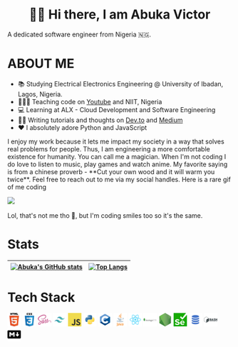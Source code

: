 <h1 align="center">👋🏾 Hi there, I am Abuka Victor </h1>

A dedicated software engineer from Nigeria 🇳🇬. 
# ABOUT ME
- 📚 Studying Electrical Electronics Engineering @ University of Ibadan, Lagos, Nigeria.
- 👨🏾‍🏫 Teaching code on [Youtube](https://www.youtube.com/channel/UCcQ9ykSZCDjpr9VSobSBlwg) and NIIT, Nigeria
- 💻 Learning at ALX - Cloud Development and Software Engineering
- ✍🏾 Writing tutorials and thoughts on [Dev.to](https://dev.to/abukavictor) and [Medium](https://medium.com/@bkvtr)
- ❤️ I absolutely adore Python and JavaScript

<p align="left">
 I enjoy my work because it lets me impact my society in a way that solves real problems for people. Thus, I am engineering a more comfortable existence for humanity. You can call me a magician. When I'm not coding I do love to listen to music, play games and watch anime. My favorite saying is from a chinese proverb - **Cut your own wood and it will warm you twice**. Feel free to reach out to me via my social handles. Here is a rare gif of me coding 
 </p>
 
 <img src="https://i.pinimg.com/originals/e4/26/70/e426702edf874b181aced1e2fa5c6cde.gif"/>
 
 
 Lol, that's not me tho 🙂, but I'm coding smiles too so it's the same.
 
 # Stats
 
 | <a href="https://github.com/Abuka-Victor"> <img align="center" alt="Abuka's GitHub stats" src="https://github-readme-stats.vercel.app/api?username=Abuka-Victor&count_private=true&show_icons=true&theme=radical&title_color=FFFFFF&text_color=FFFFFF&bg_color=45,2365FA,9315FA,F58033,FF160A"></a> | <a href="https://github.com/Abuka-Victor/github-readme-stats"> <img align="center" alt="Top Langs" src="https://github-readme-stats.vercel.app/api/top-langs/?username=Abuka-Victor&layout=compact" /> </a>|
 | ------------- | ------------- |
 
 # Tech Stack
 
<code><img height="30" src="https://github.com/github/explore/blob/main/topics/html/html.png"></code>
<code><img height="30" src="https://github.com/github/explore/blob/main/topics/css/css.png"></code>
<code><img height="30" src="https://github.com/github/explore/blob/main/topics/sass/sass.png"></code>
<code><img height="30" src="https://github.com/github/explore/blob/main/topics/tailwind/tailwind.png"></code>
<code><img height="30" src="https://raw.githubusercontent.com/github/explore/80688e429a7d4ef2fca1e82350fe8e3517d3494d/topics/javascript/javascript.png"></code>
<code><img height="30" src="https://github.com/github/explore/blob/main/topics/python/python.png"></code>
<code><img height="30" src="https://github.com/github/explore/blob/main/topics/c/c.png"></code>
<code><img height="30" src="https://github.com/github/explore/blob/main/topics/java/java.png"></code>
<code><img height="30" src="https://raw.githubusercontent.com/github/explore/80688e429a7d4ef2fca1e82350fe8e3517d3494d/topics/react/react.png"></code>
<code><img height="30" src="https://github.com/github/explore/blob/main/topics/mongodb/mongodb.png"></code>
<code><img height="30" src="https://raw.githubusercontent.com/github/explore/80688e429a7d4ef2fca1e82350fe8e3517d3494d/topics/nodejs/nodejs.png"></code>
<code><img height="30" src="https://github.com/github/explore/blob/main/topics/selenium/selenium.png"></code>
<code><img height="30" src="https://github.com/github/explore/blob/main/topics/sql/sql.png"></code>
<code><img height="30" src="https://github.com/github/explore/blob/main/topics/bash/bash.png"></code>
<code><img height="30" src="https://github.com/github/explore/blob/main/topics/markdown/markdown.png"></code>
<!---
Abuka-Victor/Abuka-Victor is a ✨ special ✨ repository because its `README.md` (this file) appears on your GitHub profile.
You can click the Preview link to take a look at your changes.
--->
